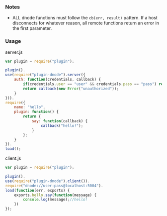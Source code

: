 ### Notes

- ALL dnode functions must follow the `cb(err, result)` pattern. If a host disconnects for whatever reason, all 
remote functions return an error in the first parameter.

### Usage


server.js

```javascript
var plugin = require("plugin");

plugin().
use(require("plugin-dnode").server({
	auth: function(credentials, callback) {
		if(credentials.user == "user" && credentials.pass == "pass") return callback();
		return callback(new Error("unauthorized"));
	}
})).
require({
	name: "hello",
	plugin: function() {
		return {
			say: function(callback) {
				callback("hello!");
			}
		};
	}
}).
load();
```

client.js

```javascript
var plugin = require("plugin");

plugin().
use(require("plugin-dnode").client()).
require("dnode://user:pass@localhost:5004").
load(function(err, exports) {
	exports.hello.say(function(message) {
		console.log(message);//hello!
	})
});
```

